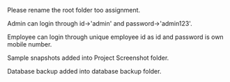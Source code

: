 Please rename the root folder too assignment.

Admin can login through id->'admin' and password->'admin123'.

Employee can login through unique employee id as id and password is own mobile number.

Sample snapshots added into Project Screenshot folder.

Database backup added into database backup folder.